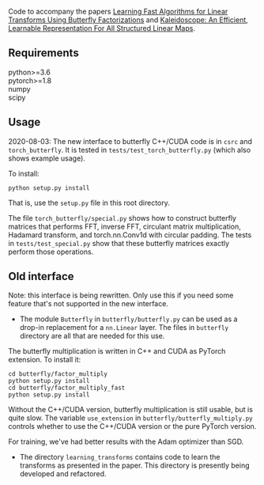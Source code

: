 Code to accompany the papers [Learning Fast Algorithms for Linear Transforms
Using Butterfly Factorizations](https://arxiv.org/abs/1903.05895) and [Kaleidoscope: An Efficient, Learnable Representation For All Structured Linear Maps](https://openreview.net/forum?id=BkgrBgSYDS).

## Requirements
python>=3.6  
pytorch>=1.8  
numpy  
scipy

## Usage

2020-08-03: The new interface to butterfly C++/CUDA code is in `csrc` and
`torch_butterfly`.
It is tested in `tests/test_torch_butterfly.py` (which also shows example
usage).

To install:
```
python setup.py install
```
That is, use the `setup.py` file in this root directory.

The file `torch_butterfly/special.py` shows how to construct butterfly matrices
that performs FFT, inverse FFT, circulant matrix multiplication,
Hadamard transform, and torch.nn.Conv1d with circular padding. The tests in
`tests/test_special.py` show that these butterfly matrices exactly perform
those operations.

## Old interface

Note: this interface is being rewritten. Only use this if you need some feature
that's not supported in the new interface.

* The module `Butterfly` in `butterfly/butterfly.py` can be used as a drop-in
replacement for a `nn.Linear` layer. The files in `butterfly` directory are all
that are needed for this use.

The butterfly multiplication is written in C++ and CUDA as PyTorch extension.
To install it:
```
cd butterfly/factor_multiply
python setup.py install
cd butterfly/factor_multiply_fast
python setup.py install
```
Without the C++/CUDA version, butterfly multiplication is still usable, but is
quite slow. The variable `use_extension` in `butterfly/butterfly_multiply.py`
controls whether to use the C++/CUDA version or the pure PyTorch version.

For training, we've had better results with the Adam optimizer than SGD.

* The directory `learning_transforms` contains code to learn the transforms
  as presented in the paper. This directory is presently being developed and
  refactored.


